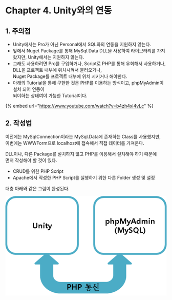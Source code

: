 # Chapter 4. Unity와의 연동

## 1. 주의점

* Unity에서는 Pro가 아닌 Personal에서 SQL와의 연동을 지원하지 않는다.
* 앞에서 Nuget Package를 통해 MySql.Data DLL을 사용하여 라이브러리를 가져왔지만, Unity에서는 지원하지 않는다.
* 그래도 사용하려면 Pro를 구입하거나, Script로 PHP를 통해 우회해서 사용하거나, \
  DLL을 프로젝트 내부에 위치시켜서 불러오거나,\
  Nuget Package를 프로젝트 내부에 위치 시키거나 해야한다.
* 아래의 Tutorial을 통해 구한한 것은 PHP를 이용하는 방식이고, phpMyAdmin이 설치 되어 연동이 \
  되야하는 상태여야 가능한 Tutorial이다.

{% embed url="https://www.youtube.com/watch?v=b4zh4xl4vLc" %}



## 2. 작성법

이전에는 MySqlConnection이라는 MySql.Data에 존재하는 Class를 사용했지만,\
이번에는 WWWForm으로 localhost에 접속해서 직접 데이터를 가져온다.

DLL이나, 다른 Package를 설치하지 않고 PHP를 이용해서 설치해야 하기 때문에 \
먼저 작성해야 할 것이 있다.

* CRUD를 위한 PHP Script
* Apache에서 작성한 PHP Script를 실행하기 위한 다른 Folder 생성 및 설정

대충 아래와 같은 그림이 완성된다.

![](<../../../.gitbook/assets/image (286).png>)
